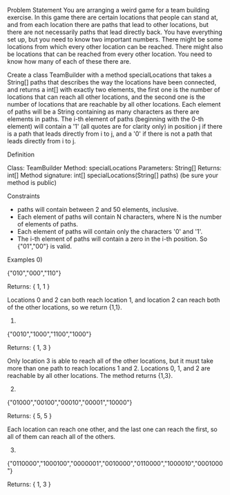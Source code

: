 Problem Statement
      You are arranging a weird game for a team building exercise. In this game there are certain locations that people can stand at, and from each location there are paths that lead to other locations, but there are not necessarily paths that lead directly back. You have everything set up, but you need to know two important numbers. There might be some locations from which every other location can be reached. There might also be locations that can be reached from every other location. You need to know how many of each of these there are.

Create a class TeamBuilder with a method specialLocations that takes a String[] paths that describes the way the locations have been connected, and returns a int[] with exactly two elements, the first one is the number of locations that can reach all other locations, and the second one is the number of locations that are reachable by all other locations. Each element of paths will be a String containing as many characters as there are elements in paths. The i-th element of paths (beginning with the 0-th element) will contain a '1' (all quotes are for clarity only) in position j if there is a path that leads directly from i to j, and a '0' if there is not a path that leads directly from i to j.

 
Definition
      
Class:  TeamBuilder
Method: specialLocations
Parameters: String[]
Returns:  int[]
Method signature: int[] specialLocations(String[] paths)
(be sure your method is public)
    
 
Constraints
- paths will contain between 2 and 50 elements, inclusive.
- Each element of paths will contain N characters, where N is the number of elements of paths.
- Each element of paths will contain only the characters '0' and '1'.
- The i-th element of paths will contain a zero in the i-th position.  So {"01","00"} is valid.

 
Examples
0)        

{"010","000","110"}

Returns: { 1,  1 }

Locations 0 and 2 can both reach location 1, and location 2 can reach both of the other locations, so we return {1,1}.


1)        

{"0010","1000","1100","1000"}

Returns: { 1,  3 }

Only location 3 is able to reach all of the other locations, but it must take more than one path to reach locations 1 and 2. Locations 0, 1, and 2 are reachable by all other locations. The method returns {1,3}.


2)        

{"01000","00100","00010","00001","10000"}

Returns: { 5,  5 }

Each location can reach one other, and the last one can reach the first, so all of them can reach all of the others.


3)        

{"0110000","1000100","0000001","0010000","0110000","1000010","0001000"}

Returns: { 1,  3 } 